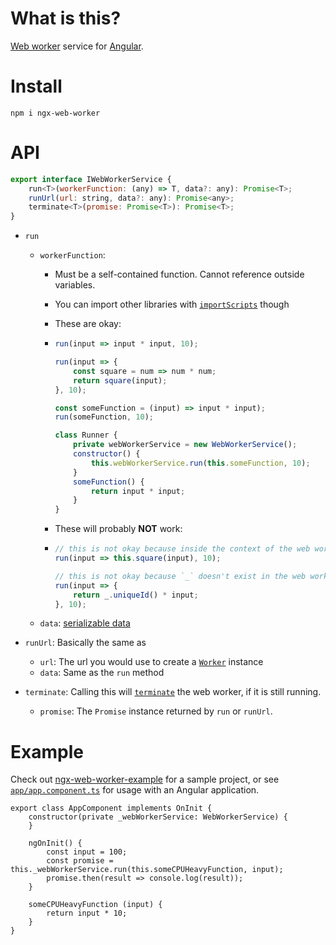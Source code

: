 # What is this?

[Web worker](https://developer.mozilla.org/en-US/docs/Web/API/Web_Workers_API/Using_web_workers)
service for [Angular](https://angular.io).

# Install

```shell
npm i ngx-web-worker
```

# API

```javascript
export interface IWebWorkerService {
    run<T>(workerFunction: (any) => T, data?: any): Promise<T>;
    runUrl(url: string, data?: any): Promise<any>;
    terminate<T>(promise: Promise<T>): Promise<T>;
}
```

* `run`

  * `workerFunction`:

    * Must be a self-contained function. Cannot reference outside variables.
    * You can import other libraries with
      [`importScripts`](https://developer.mozilla.org/en-US/docs/Web/API/WorkerGlobalScope/importScripts)
      though
    * These are okay:
    * ```javascript
      run(input => input * input, 10);

      run(input => {
          const square = num => num * num;
          return square(input);
      }, 10);

      const someFunction = (input) => input * input);
      run(someFunction, 10);

      class Runner {
          private webWorkerService = new WebWorkerService();
          constructor() {
              this.webWorkerService.run(this.someFunction, 10);
          }
          someFunction() {
              return input * input;
          }
      }
      ```

    * These will probably **NOT** work:
    * ```javascript
      // this is not okay because inside the context of the web worker `this` is not the same `this` as here.
      run(input => this.square(input), 10);

      // this is not okay because `_` doesn't exist in the web worker context (assuming tht `_` is available here to begin with)
      run(input => {
          return _.uniqueId() * input;
      }, 10);
      ```

  * `data`:
    [serializable data](https://developer.mozilla.org/en-US/docs/Web/API/Web_Workers_API/Structured_clone_algorithm)

* `runUrl`: Basically the same as
  * `url`: The url you would use to create a
    [`Worker`](https://developer.mozilla.org/en-US/docs/Web/API/Worker/Worker) instance
  * `data`: Same as the `run` method
* `terminate`: Calling this will
  [`terminate`](https://developer.mozilla.org/en-US/docs/Web/API/Worker/terminate) the web worker,
  if it is still running.
  * `promise`: The `Promise` instance returned by `run` or `runUrl`.

# Example

Check out [ngx-web-worker-example](https://github.com/nitinkrmr/ngx-web-worker-example) for a
sample project, or see [`app/app.component.ts`](app/app.component.ts) for usage with an Angular
application.

```
export class AppComponent implements OnInit {
    constructor(private _webWorkerService: WebWorkerService) {
    }

    ngOnInit() {
        const input = 100;
        const promise = this._webWorkerService.run(this.someCPUHeavyFunction, input);
        promise.then(result => console.log(result));
    }

    someCPUHeavyFunction (input) {
        return input * 10;
    }
}
```
